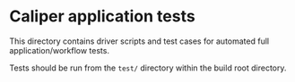 Caliper application tests
========================

This directory contains driver scripts and test cases for automated
full application/workflow tests.

Tests should be run from the `test/` directory within the build root
directory.
